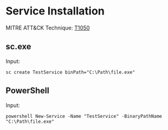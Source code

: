 # Service Installation

MITRE ATT&CK Technique: [T1050](https://attack.mitre.org/wiki/Technique/T1050)

## sc.exe

Input:

    sc create TestService binPath="C:\Path\file.exe"


## PowerShell

Input:

    powershell New-Service -Name "TestService" -BinaryPathName "C:\Path\file.exe"
